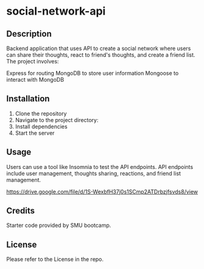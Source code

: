 # social-network-api

## Description

Backend application that uses API to create a social network where users can share their thoughts, react to friend's thoughts, and create a friend list. The project involves:

Express for routing
MongoDB to store user information
Mongoose to interact with MongoDB

## Installation

1) Clone the repository
2) Navigate to the project directory:
3) Install dependencies
4) Start the server

## Usage

Users can use a tool like Insomnia to test the API endpoints. API endpoints include user management, thoughts sharing, reactions, and friend list management.

https://drive.google.com/file/d/1S-WexbfH37j0s1SCmp2ATDrbzjfsvds8/view

## Credits

Starter code provided by SMU bootcamp.

## License

Please refer to the License in the repo.

